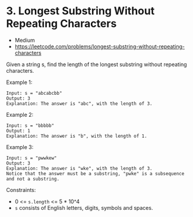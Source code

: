# 3. Longest Substring Without Repeating Characters

- Medium
- https://leetcode.com/problems/longest-substring-without-repeating-characters

Given a string s, find the length of the longest 
substring without repeating characters.

Example 1:

```
Input: s = "abcabcbb"
Output: 3
Explanation: The answer is "abc", with the length of 3.
```

Example 2:

```
Input: s = "bbbbb"
Output: 1
Explanation: The answer is "b", with the length of 1.
```

Example 3:

```
Input: s = "pwwkew"
Output: 3
Explanation: The answer is "wke", with the length of 3.
Notice that the answer must be a substring, "pwke" is a subsequence and not a substring.
``` 

Constraints:

- 0 <= `s.length` <= 5 * 10^4
- `s` consists of English letters, digits, symbols and spaces.
